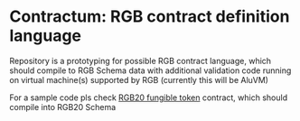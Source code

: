 # Contractum: RGB contract definition language

Repository is a prototyping for possible RGB contract language, which should
compile to RGB Schema data with additional validation code running on virtual
machine(s) supported by RGB (currently this will be AluVM)

For a sample code pls check [RGB20 fungible token](./RGB20.con)
contract, which should compile into RGB20 Schema
